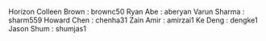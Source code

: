 Horizon
Colleen Brown : brownc50
Ryan Abe : aberyan
Varun Sharma : sharm559
Howard Chen : chenha31
Zain Amir : amirzai1
Ke Deng : dengke1
Jason Shum : shumjas1
